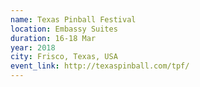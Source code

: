 ```yaml
---
name: Texas Pinball Festival
location: Embassy Suites
duration: 16-18 Mar
year: 2018
city: Frisco, Texas, USA
event_link: http://texaspinball.com/tpf/
---
```


